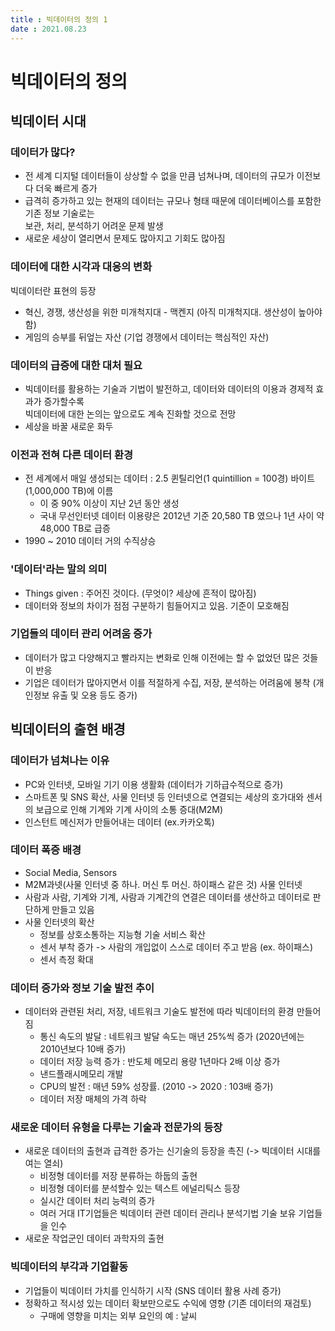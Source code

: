 ```yaml
---
title : 빅데이터의 정의 1  
date : 2021.08.23
---
```


# 빅데이터의 정의

## 빅데이터 시대

### 데이터가 많다?
* 전 세계 디지털 데이터들이 상상할 수 없을 만큼 넘쳐나며, 데이터의 규모가 이전보다 더욱 빠르게 증가
* 급격히 증가하고 있는 현재의 데이터는 규모나 형태 때문에 데이터베이스를 포함한 기존 정보 기술로는   
  보관, 처리, 분석하기 어려운 문제 발생
* 새로운 세상이 열리면서 문제도 많아지고 기회도 많아짐

### 데이터에 대한 시각과 대응의 변화
빅데이터란 표현의 등장
* 혁신, 경쟁, 생산성을 위한 미개척지대 - 맥켄지 (아직 미개척지대. 생산성이 높아야 함)
* 게임의 승부를 뒤엎는 자산 (기업 경쟁에서 데이터는 핵심적인 자산)

### 데이터의 급증에 대한 대처 필요
* 빅데이터를 활용하는 기술과 기법이 발전하고, 데이터와 데이터의 이용과 경제적 효과가 증가할수록  
  빅데이터에 대한 논의는 앞으로도 계속 진화할 것으로 전망
* 세상을 바꿀 새로운 화두

### 이전과 전혀 다른 데이터 환경
* 전 세계에서 매일 생성되는 데이터 : 2.5 퀸틸리언(1 quintillion = 100경) 바이트(1,000,000 TB)에 이름
  * 이 중 90% 이상이 지난 2년 동안 생성
  * 국내 무선인터넷 데이터 이용량은 2012년 기준 20,580 TB 였으나 1년 사이 약 48,000 TB로 급증
* 1990 ~ 2010 데이터 거의 수직상승

### '데이터'라는 말의 의미
* Things given : 주어진 것이다. (무엇이? 세상에 흔적이 많아짐)
* 데이터와 정보의 차이가 점점 구분하기 힘들어지고 있음. 기준이 모호해짐

### 기업들의 데이터 관리 어려움 증가
* 데이터가 많고 다양해지고 빨라지는 변화로 인해 이전에는 할 수 없었던 많은 것들이 반응
* 기업은 데이터가 많아지면서 이를 적절하게 수집, 저장, 분석하는 어려움에 봉착 (개인정보 유출 및 오용 등도 증가)


## 빅데이터의 출현 배경

### 데이터가 넘쳐나는 이유
* PC와 인터넷, 모바일 기기 이용 생활화 (데이터가 기하급수적으로 증가)
* 스마트폰 및 SNS 확산, 사물 인터넷 등 인터넷으로 연결되는 세상의 호가대와 센서의 보급으로 인해 기계와 기계 사이의 소통 증대(M2M)
* 인스턴트 메신저가 만들어내는 데이터 (ex.카카오톡)

### 데이터 폭증 배경
* Social Media, Sensors
* M2M과넷(사물 인터넷 중 하나. 머신 투 머신. 하이패스 같은 것) 사물 인터넷
* 사람과 사람, 기계와 기계, 사람과 기계간의 연결은 데이터를 생산하고 데이터로 판단하게 만들고 있음
* 사물 인터넷의 확산
  * 정보를 상호소통하는 지능형 기술 서비스 확산
  * 센서 부착 증가 -> 사람의 개입없이 스스로 데이터 주고 받음 (ex. 하이패스)
  * 센서 측정 확대

### 데이터 증가와 정보 기술 발전 추이
* 데이터와 관련된 처리, 저장, 네트워크 기술도 발전에 따라 빅데이터의 환경 만들어짐
  * 통신 속도의 발달 : 네트워크 발달 속도는 매년 25%씩 증가 (2020년에는 2010년보다 10배 증가)
  * 데이터 저장 능력 증가 : 반도체 메모리 용량 1년마다 2배 이상 증가
  * 낸드플래시메모리 개발
  * CPU의 발전 : 매년 59% 성장률. (2010 -> 2020 : 103배 증가)
  * 데이터 저장 매체의 가격 하락 
    
### 새로운 데이터 유형을 다루는 기술과 전문가의 등장
* 새로운 데이터의 출현과 급격한 증가는 신기술의 등장을 촉진 (-> 빅데이터 시대를 여는 열쇠)
  * 비정형 데이터를 저장 분류하는 하둡의 출현 
  * 비정형 데이터를 분석할수 있는 텍스트 에널리틱스 등장
  * 실시간 데이터 처리 능력의 증가
  * 여러 거대 IT기업들은 빅데이터 관련 데이터 관리나 분석기법 기술 보유 기업들을 인수
* 새로운 작업군인 데이터 과학자의 출현

### 빅데이터의 부각과 기업활동
* 기업들이 빅데이터 가치를 인식하기 시작 (SNS 데이터 활용 사례 증가)
* 정확하고 적시성 있는 데이터 확보만으로도 수익에 영향 (기존 데이터의 재검토)
  * 구매에 영향을 미치는 외부 요인의 예 : 날씨 
  
  

